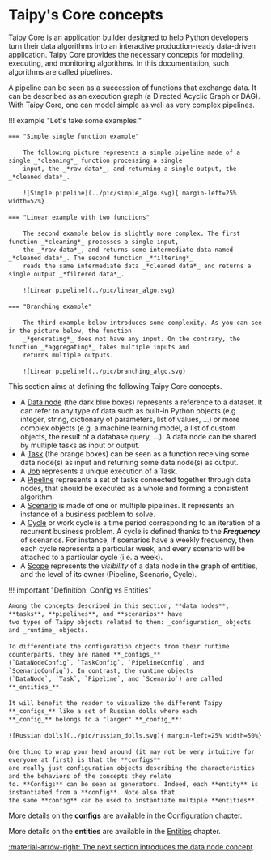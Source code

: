 # Taipy's Core concepts

Taipy Core is an application builder designed to help Python developers turn their data algorithms into an interactive
production-ready data-driven application. Taipy Core provides the necessary concepts for modeling, executing, and
monitoring algorithms. In this documentation, such algorithms are called pipelines.

A pipeline can be seen as a succession of functions that exchange data. It can be described as an
execution graph (a Directed Acyclic Graph or DAG). With Taipy Core, one can model simple as well as very
complex pipelines.

!!! example "Let's take some examples."

    === "Simple single function example"

        The following picture represents a simple pipeline made of a single _*cleaning*_ function processing a single
        input, the _*raw data*_, and returning a single output, the _*cleaned data*_.

        ![Simple pipeline](../pic/simple_algo.svg){ margin-left=25% width=52%}

    === "Linear example with two functions"

        The second example below is slightly more complex. The first function _*cleaning*_ processes a single input,
        the _*raw data*_, and returns some intermediate data named _*cleaned data*_. The second function _*filtering*_
        reads the same intermediate data _*cleaned data*_ and returns a single output _*filtered data*_.

        ![Linear pipeline](../pic/linear_algo.svg)

    === "Branching example"

        The third example below introduces some complexity. As you can see in the picture below, the function
        _*generating*_ does not have any input. On the contrary, the function _*aggregating*_ takes multiple inputs and
        returns multiple outputs.

        ![Linear pipeline](../pic/branching_algo.svg)

This section aims at defining the following Taipy Core concepts.

- A [Data node](data-node.md) (the dark blue boxes) represents a reference to a dataset. It can refer to any type of
  data such as built-in Python objects (e.g. integer, string, dictionary of parameters, list of values, ...) or more
  complex objects (e.g. a machine learning model, a list of custom objects, the result of a database query, ...).
  A data node can be shared by multiple tasks as input or output.
- A [Task](task.md) (the orange boxes) can be seen as a function receiving some data node(s) as input and returning
  some data node(s) as output.
- A [Job](job.md) represents a unique execution of a Task.
- A [Pipeline](pipeline.md) represents a set of tasks connected together through data nodes, that should be executed
  as a whole and forming a consistent algorithm.
- A [Scenario](scenario.md) is made of one or multiple pipelines. It represents an instance of a business problem to
  solve.
- A [Cycle](cycle.md) or work cycle is a time period corresponding to an iteration of a recurrent business
  problem. A cycle is defined thanks to the **_Frequency_** of scenarios. For instance, if scenarios have a weekly
  frequency, then each cycle represents a particular week, and every scenario will be attached to a particular cycle
  (i.e. a week).
- A [Scope](scope.md) represents the _visibility_ of a data node in the graph of entities, and the level of its
  owner (Pipeline, Scenario, Cycle).

!!! important "Definition: Config vs Entities"

    Among the concepts described in this section, **data nodes**, **tasks**, **pipelines**, and **scenarios** have
    two types of Taipy objects related to them: _configuration_ objects and _runtime_ objects.

    To differentiate the configuration objects from their runtime counterparts, they are named **_configs_**
    (`DataNodeConfig`, `TaskConfig`, `PipelineConfig`, and `ScenarioConfig`). In contrast, the runtime objects
    (`DataNode`, `Task`, `Pipeline`, and `Scenario`) are called **_entities_**.

    It will benefit the reader to visualize the different Taipy **_configs_** like a set of Russian dolls where each
    **_config_** belongs to a "larger" **_config_**:

    ![Russian dolls](../pic/russian_dolls.svg){ margin-left=25% width=50%}

    One thing to wrap your head around (it may not be very intuitive for everyone at first) is that the **configs**
    are really just configuration objects describing the characteristics and the behaviors of the concepts they relate
    to. **Configs** can be seen as generators. Indeed, each **entity** is instantiated from a **config**. Note also that
    the same **config** can be used to instantiate multiple **entities**.

More details on the **configs** are available in the [Configuration](../config/index.md) chapter.

More details on the **entities** are available in the [Entities](../entities/index.md) chapter.

[:material-arrow-right: The next section introduces the data node concept](data-node.md).
